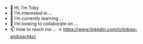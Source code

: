 - 👋 Hi, I’m Toby
- 👀 I’m interested in ... 
- 🌱 I’m currently learning ...
- 💞️ I’m looking to collaborate on ...
- 📫 How to reach me ... -> https://www.linkedin.com/in/tobias-andraschko/

<!---
tobiasandraschko/tobiasandraschko is a ✨ special ✨ repository because its `README.md` (this file) appears on your GitHub profile.
You can click the Preview link to take a look at your changes.
--->
